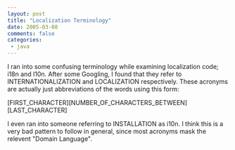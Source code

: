 ```yaml
---
layout: post
title: "Localization Terminology"
date: 2005-03-08
comments: false
categories:
 - java
---
```


I ran into some confusing terminology while examining localization code; i18n and l10n. After some Googling, I found that they refer to INTERNATIONALIZATION and LOCALIZATION respectively. These acronyms are actually just abbreviations of the words using this form:
   
   
[FIRST\_CHARACTER][NUMBER\_OF\_CHARACTERS\_BETWEEN][LAST\_CHARACTER]
   
   
I even ran into someone referring to INSTALLATION as i10n. I think this is a very bad pattern to follow in general, since most acronyms mask the relevent "Domain Language".

